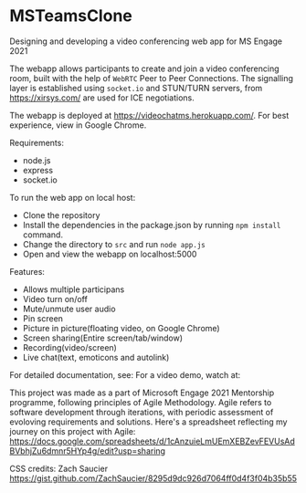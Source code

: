 # MSTeamsClone

Designing and developing a video conferencing web app for MS Engage 2021

The webapp allows participants to create and join a video conferencing room, built with the help of `WebRTC` Peer to Peer Connections. The signalling layer is established using `socket.io` and STUN/TURN servers, from https://xirsys.com/ are used for ICE negotiations.

The webapp is deployed at https://videochatms.herokuapp.com/. For best experience, view in Google Chrome.

Requirements:

- node.js
- express
- socket.io

To run the web app on local host:

- Clone the repository
- Install the dependencies in the package.json by running `npm install` command.
- Change the directory to `src` and run `node app.js`
- Open and view the webapp on localhost:5000

Features:

- Allows multiple participans
- Video turn on/off
- Mute/unmute user audio
- Pin screen
- Picture in picture(floating video, on Google Chrome)
- Screen sharing(Entire screen/tab/window)
- Recording(video/screen)
- Live chat(text, emoticons and autolink)

For detailed documentation, see:
For a video demo, watch at:

This project was made as a part of Microsoft Engage 2021 Mentorship programme, following principles of Agile Methodology. Agile refers to software development through iterations, with periodic assessment of evoloving requirements and solutions. Here's a spreadsheet reflecting my journey on this project with Agile: https://docs.google.com/spreadsheets/d/1cAnzuieLmUEmXEBZevFEVUsAdBVbhjZu6dmnr5HYp4g/edit?usp=sharing

CSS credits: Zach Saucier https://gist.github.com/ZachSaucier/8295d9dc926d7064ff0d4f3f04b35b55

